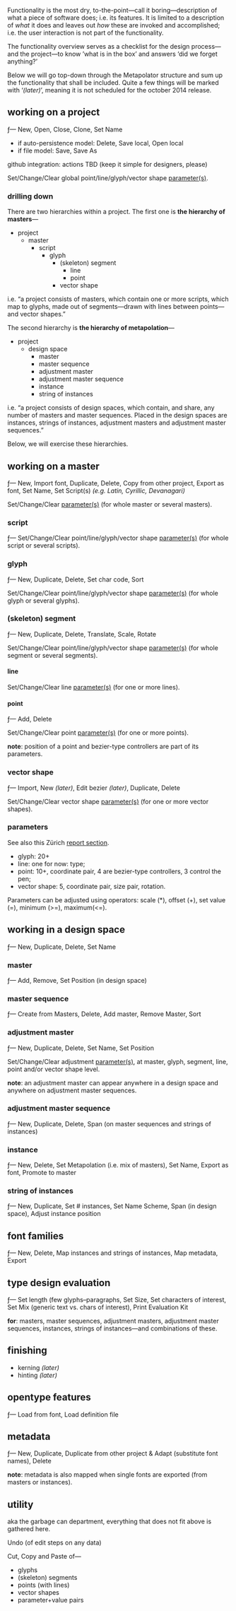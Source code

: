 Functionality is the most dry, to-the-point—call it boring—description of what a piece of software does; i.e. its features. It is limited to a description of _what_ it does and leaves out _how_ these are invoked and accomplished; i.e. the user interaction is not part of the functionality.

The functionality overview serves as a checklist for the design process—and the project—to know ’what is in the box’ and answers ‘did we forget anything?’

Below we will go top-down through the Metapolator structure and sum up the functionality that shall be included. Quite a few things will be marked with ‘_(later)_’, meaning it is not scheduled for the october 2014 release.

## working on a project
ƒ— New, Open, Close, Clone, Set Name

* if auto-persistence model: Delete, Save local, Open local
* if file model: Save, Save As

github integration: actions TBD (keep it simple for designers, please)

Set/Change/Clear global point/line/glyph/vector shape [parameter(s)](#parameters).

### drilling down
There are two hierarchies within a project. The first one is **the hierarchy of masters**—
* project
  * master
    * script
      * glyph
        * (skeleton) segment
          * line
          * point
        * vector shape

i.e. “a project consists of masters, which contain one or more scripts, which map to glyphs, made out of segments—drawn with lines between points—and vector shapes.”

The second hierarchy is **the hierarchy of metapolation**—

* project
  * design space
    * master
    * master sequence
    * adjustment master
    * adjustment master sequence
    * instance
    * string of instances

i.e. “a project consists of design spaces, which contain, and share, any number of masters and master sequences. Placed in the design spaces are instances, strings of instances, adjustment masters and adjustment master sequences.”

Below, we will exercise these hierarchies.

## working on a master
ƒ— New, Import font, Duplicate, Delete, Copy from other project, Export as font, Set Name, Set Script(s) _(e.g. Latin, Cyrillic, Devanagari)_

Set/Change/Clear [parameter(s)](#parameters) (for whole master or several masters).

### script
ƒ— Set/Change/Clear point/line/glyph/vector shape [parameter(s)](#parameters) (for whole script or several scripts).

### glyph
ƒ— New, Duplicate, Delete, Set char code, Sort

Set/Change/Clear point/line/glyph/vector shape [parameter(s)](#parameters) (for whole glyph or several glyphs).

### (skeleton) segment
ƒ— New, Duplicate, Delete, Translate, Scale, Rotate

Set/Change/Clear point/line/glyph/vector shape [parameter(s)](#parameters) (for whole segment or several segments).

#### line
Set/Change/Clear line [parameter(s)](#parameters) (for one or more lines).

#### point
ƒ— Add, Delete

Set/Change/Clear point [parameter(s)](#parameters) (for one or more points).

**note**: position of a point and bezier-type controllers are part of its parameters.

### vector shape
ƒ— Import, New _(later)_, Edit bezier _(later)_, Duplicate, Delete

Set/Change/Clear vector shape [parameter(s)](#parameters) (for one or more vector shapes).

### parameters
See also this Zürich [report section](https://github.com/metapolator/metapolator/wiki/the-Zürich-report#parameter-gardening).

* glyph: 20+
* line: one for now: type;
* point: 10+, coordinate pair, 4 are bezier-type controllers, 3 control the pen;
* vector shape: 5, coordinate pair, size pair, rotation.

Parameters can be adjusted using operators: scale (*), offset (+), set value (=), minimum (>=), maximum(<=).

## working in a design space
ƒ— New, Duplicate, Delete, Set Name

### master
ƒ— Add, Remove, Set Position (in design space)

### master sequence
ƒ— Create from Masters, Delete, Add master, Remove Master, Sort

### adjustment master
ƒ— New, Duplicate, Delete, Set Name, Set Position

Set/Change/Clear adjustment [parameter(s)](#parameters), at master, glyph, segment, line, point and/or vector shape level.

**note**: an adjustment master can appear anywhere in a design space and anywhere on adjustment master sequences.

### adjustment master sequence
ƒ— New, Duplicate, Delete, Span (on master sequences and strings of instances)

### instance
ƒ— New, Delete, Set Metapolation (i.e. mix of masters), Set Name, Export as font, Promote to master

### string of instances
ƒ— New, Duplicate, Set # instances, Set Name Scheme, Span (in design space), Adjust instance position

## font families
ƒ— New, Delete, Map instances and strings of instances, Map metadata, Export

## type design evaluation
ƒ— Set length (few glyphs–paragraphs, Set Size, Set characters of interest, Set Mix (generic text vs. chars of interest), Print Evaluation Kit

**for**: masters, master sequences, adjustment masters, adjustment master sequences, instances, strings of instances—and combinations of these.

## finishing
* kerning _(later)_
* hinting _(later)_

## opentype features
ƒ— Load from font, Load definition file

## metadata
ƒ— New, Duplicate, Duplicate from other project & Adapt (substitute font names), Delete

**note**: metadata is also mapped when single fonts are exported (from masters or instances).

## utility
aka the garbage can department, everything that does not fit above is gathered here.

Undo (of edit steps on any data)

Cut, Copy and Paste of—

* glyphs
* (skeleton) segments
* points (with lines)
* vector shapes
* parameter+value pairs